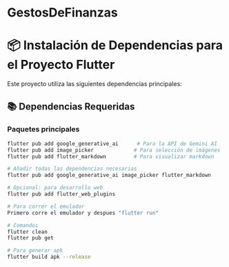 # GestosDeFinanzas

# 📦 Instalación de Dependencias para el Proyecto Flutter

Este proyecto utiliza las siguientes dependencias principales:

## 📚 Dependencias Requeridas

### Paquetes principales
```bash
flutter pub add google_generative_ai      # Para la API de Gemini AI
flutter pub add image_picker             # Para selección de imágenes
flutter pub add flutter_markdown         # Para visualizar markdown

# Añadir todas las dependencias necesarias
flutter pub add google_generative_ai image_picker flutter_markdown

# Opcional: para desarrollo web
flutter pub add flutter_web_plugins

# Para correr el emulador
Primero corre el emulador y despues "flutter run"

# Comandos
flutter clean
flutter pub get

# Para generar apk
flutter build apk --release
